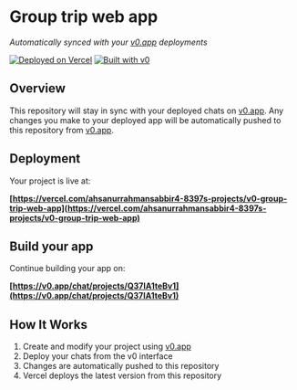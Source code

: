 # Group trip web app

*Automatically synced with your [v0.app](https://v0.app) deployments*

[![Deployed on Vercel](https://img.shields.io/badge/Deployed%20on-Vercel-black?style=for-the-badge&logo=vercel)](https://vercel.com/ahsanurrahmansabbir4-8397s-projects/v0-group-trip-web-app)
[![Built with v0](https://img.shields.io/badge/Built%20with-v0.app-black?style=for-the-badge)](https://v0.app/chat/projects/Q37IA1teBv1)

## Overview

This repository will stay in sync with your deployed chats on [v0.app](https://v0.app).
Any changes you make to your deployed app will be automatically pushed to this repository from [v0.app](https://v0.app).

## Deployment

Your project is live at:

**[https://vercel.com/ahsanurrahmansabbir4-8397s-projects/v0-group-trip-web-app](https://vercel.com/ahsanurrahmansabbir4-8397s-projects/v0-group-trip-web-app)**

## Build your app

Continue building your app on:

**[https://v0.app/chat/projects/Q37IA1teBv1](https://v0.app/chat/projects/Q37IA1teBv1)**

## How It Works

1. Create and modify your project using [v0.app](https://v0.app)
2. Deploy your chats from the v0 interface
3. Changes are automatically pushed to this repository
4. Vercel deploys the latest version from this repository